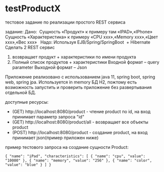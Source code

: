 # testProductX
тестовое задание по реализации простого REST сервиса

задание: 
Дано: 
Сущность «Продукт» к примеру там «IPAD»,«IPhone»
Сущность «Характеристика» к примеру «CPU xxx»,«Memory xxx»,«Цвет xxx»,«Вес xxx»
 
Надо:
Используя EJB/Spring/SpringBoot  + Hibernate
Сделать 2 REST сервис
1. возвращает продукт + характеристики по имени продукта
2. Полный список продуктов + характеристики
Входной формат – query parameter
Выходной формат – Json


Приложение реализовано с использованием java 11, spring boot, spring web, spring jpa.
Используется in memory БД H2, пожтому есть возможность запустить и проверить приложение без развертывания отдельной БД.

доступные ресурсы: 
- (GET) http://localhost:8080/product - чтение product по id, на вход принимает параметр запроса "id"
- (GET) http://localhost:8080/product/all - возвращает все объекты product
- (POST) http://localhost:8080/product - создание product, на вход принимает json(пример приложен ниже)

пример тестового запроса на создание сущности Product:

`
{
    "name": "iPad",
    "characteristics": [
    	{
	        "name": "cpu",
	        "value": "10000"
	    },
    	{
	        "name": "memory",
	        "value": "256"
	    },
    	{
	        "name": "color",
	        "value": "blue"
	    }
	 ]
}
`

